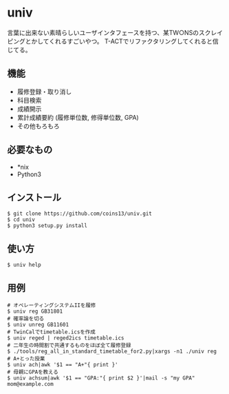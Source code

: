 univ
===
言葉に出来ない素晴らしいユーザインタフェースを持つ、某TW○NSのスクレイピングとかしてくれるすごいやつ。
T-ACTでリファクタリングしてくれると信じてる。

機能
---
- 履修登録・取り消し
- 科目検索
- 成績開示
- 累計成績要約 (履修単位数, 修得単位数, GPA)
- その他もろもろ

必要なもの
---------
- *nix
- Python3

インストール
-----------
```
$ git clone https://github.com/coins13/univ.git
$ cd univ
$ python3 setup.py install
```

使い方
-----
```
$ univ help
```

用例
-----
```
# オペレーティングシステムIIを履修
$ univ reg GB31801
# 確率論を切る
$ univ unreg GB11601
# TwinCalでtimetable.icsを作成
$ univ reged | reged2ics timetable.ics
# 二年生の時間割で共通するものをほぼ全て履修登録
$ ./tools/reg_all_in_standard_timetable_for2.py|xargs -n1 ./univ reg
# A+とった授業
$ univ ach|awk '$1 == "A+"{ print }'
# 母親にGPAを教える
$ univ achsum|awk '$1 == "GPA:"{ print $2 }'|mail -s "my GPA" mom@example.com
```
